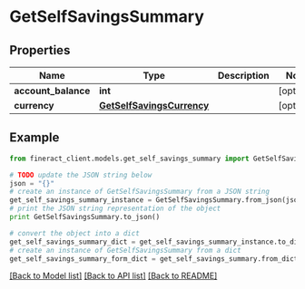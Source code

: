 # GetSelfSavingsSummary


## Properties

Name | Type | Description | Notes
------------ | ------------- | ------------- | -------------
**account_balance** | **int** |  | [optional] 
**currency** | [**GetSelfSavingsCurrency**](GetSelfSavingsCurrency.md) |  | [optional] 

## Example

```python
from fineract_client.models.get_self_savings_summary import GetSelfSavingsSummary

# TODO update the JSON string below
json = "{}"
# create an instance of GetSelfSavingsSummary from a JSON string
get_self_savings_summary_instance = GetSelfSavingsSummary.from_json(json)
# print the JSON string representation of the object
print GetSelfSavingsSummary.to_json()

# convert the object into a dict
get_self_savings_summary_dict = get_self_savings_summary_instance.to_dict()
# create an instance of GetSelfSavingsSummary from a dict
get_self_savings_summary_form_dict = get_self_savings_summary.from_dict(get_self_savings_summary_dict)
```
[[Back to Model list]](../README.md#documentation-for-models) [[Back to API list]](../README.md#documentation-for-api-endpoints) [[Back to README]](../README.md)



